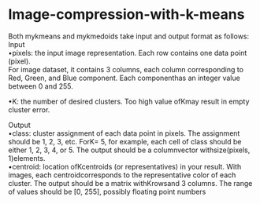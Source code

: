 # Image-compression-with-k-means

Both mykmeans and mykmedoids take input and output format as follows: <br />
Input <br />
•pixels: the input image representation. Each row contains one data point (pixel). <br />
For image dataset, it contains 3 columns, each column corresponding to Red, Green, and Blue component.  Each componenthas an integer value between 0 and 255. <br />

•K: the number of desired clusters.  Too high value ofKmay result in empty cluster error. <br />

Output <br />
•class:  cluster assignment of each data point in pixels.  The assignment should be 1,  2,  3,  etc.  ForK= 5, for example, each cell of class should be either 1, 2, 3, 4, or 5.  The output should be a columnvector withsize(pixels, 1)elements. <br />
•centroid:  location  ofKcentroids  (or  representatives)  in  your  result.   With  images,  each  centroidcorresponds to the representative color of each cluster.  The output should be a matrix withKrowsand 3 columns.  The range of values should be [0, 255], possibly floating point numbers

